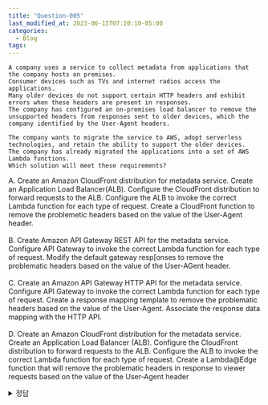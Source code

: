 ```yaml
---
title: "Question-005"
last_modified_at: 2023-06-15T07:20:10-05:00
categories:
  - Blog
tags:
---
```


```
A company uses a service to collect metadata from applications that the company hosts on premises.
Consumer devices such as TVs and internet radios access the applications.
Many older devices do not support certain HTTP headers and exhibit errors when these headers are present in responses.
The company has configured an on-premises load balancer to remove the unsupported headers from responses sent to older devices, which the company identified by the User-Agent headers.

The company wants to migrate the service to AWS, adopt serverless technologies, and retain the ability to support the older devices.
The company has already migrated the applications into a set of AWS Lambda functions.
Which solution will meet these requirements?  
```

A. Create an Amazon CloudFront distribution for metadata service. Create an Application Load Balancer(ALB). Configure the CloudFront distribution to forward requests to the ALB. Configure the ALB to invoke the correct Lambda function for each type of request. Create a CloudFront function to remove the problemetic headers based on the value of the User-Agent header.  
<br/>
B. Create Amazon API Gateway REST API for the metadata service. Configure API Gateway to invoke the correct Lambda function for each type of request. Modify the default gateway resp[onses to remove the problematic headers based on the value of the User-AGent header.  
<br/>
C. Create an Amazon API Gateway HTTP API for the metadata service. Configure API Gateway to invoke the correct Lambda function for each type of request. Create a response mapping template to remove the problematic headers based on the value of the User-Agent. Associate the response data mapping with the HTTP API.  
<br/>
D. Create an Amazon CloudFront distribution for the metadata service. Create an Application Load Balancer (ALB). Configure the CloudFront distribution to forward requests to the ALB. Configure the ALB to invoke the correct Lambda function for each type of request. Create a Lambda@Edge function that will remove the problematic headers in response to viewer requests based on the value of the User-Agent header  

<details>
  <summary>정답</summary>
  A(45%), D(26%), C(16%), B(14%)<br/>
  A와 D의 차이점은 CloudFront function vs Lambda@Edge 임. 이 경우에 CloudFront function 이 더 빠르고 가벼운 방법으로 헤더의 일부 내용을 제거할 수 있음  
  => Examtopics에서는 A를 정답이라고 한 사람이 가장 많은데, Lambda@Edge를 통해서 Header의 일부 정보를 제거할 수 있는 것으로 소개하고 있음  
</deatils>
